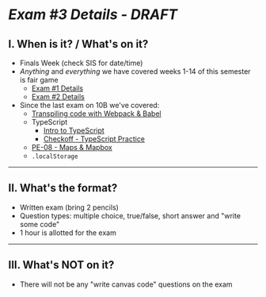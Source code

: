 # *Exam #3 Details - DRAFT*

## I. When is it? / What's on it?
- Finals Week (check SIS for date/time)
- *Anything* and *everything* we have covered weeks 1-14 of this semester is fair game
  - [Exam #1 Details](exam-1-details.md)
  - [Exam #2 Details](exam-2-details.md)
- Since the last exam on 10B we've covered:
  - [Transpiling code with Webpack & Babel](bundling-transpiling.md)
  - TypeScript
    - [Intro to TypeScript](https://github.com/tonethar/IGME-330-Master/blob/master/notes/intro-typescript.md)
    - [Checkoff - TypeScript Practice](../checkoffs/typescript-practice.md)
  - [PE-08 - Maps & Mapbox](../pe/pe-08.md)
  - `.localStorage`

<hr>

## II. What's the format?
- Written exam (bring 2 pencils)
- Question types: multiple choice, true/false, short answer and "write some code"
- 1 hour is allotted for the exam

<hr>

## III. What's NOT on it?

- There will not be any "write canvas code" questions on the exam
